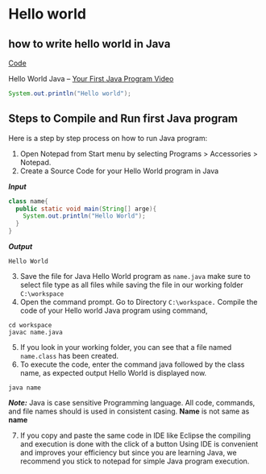 # Hello world
## how to write hello world in Java

[Code](https://github.com/mAdithya1/Hello_java/blob/main/Hello.java)

Hello World Java – [Your First Java Program Video](https://www.youtube.com/watch?v=BIUr6UNROgU)

```java
System.out.println("Hello world");
```

## Steps to Compile and Run first Java program
Here is a step by step process on how to run Java program:

1. Open Notepad from Start menu by selecting Programs > Accessories > Notepad.
2. Create a Source Code for your Hello World program in Java  

***Input***

```java
class name{
  public static void main(String[] arge){
    System.out.println("Hello World");
  }
}
```
***Output***

```
Hello World
```

3. Save the file for Java Hello World program as `name.java` make sure to select file type as all files while saving the file in our working folder `C:\workspace`
4.  Open the command prompt. Go to Directory `C:\workspace.` Compile the code of your Hello world Java program using command,
```
cd workspace
javac name.java
```
5. If you look in your working folder, you can see that a file named `name.class` has been created.
6. To execute the code, enter the command java followed by the class name, as expected output Hello World is displayed now.

```
java name
```
***Note:*** Java is case sensitive Programming language. All code, commands, and file names should is used in consistent casing. **Name** is not same as **name**

7. If you copy and paste the same code in IDE like Eclipse the compiling and execution is done with the click of a button Using IDE is convenient and improves your efficiency but since you are learning Java, we recommend you stick to notepad for simple Java program execution.
